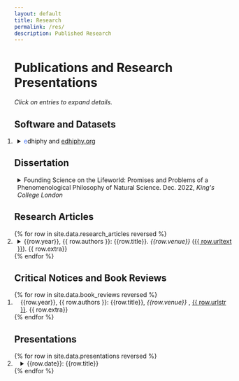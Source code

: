 ```yaml
---
layout: default
title: Research
permalink: /res/
description: Published Research
---
```

# Publications and Research Presentations
<p><i>Click on entries to expand details.</i></p>

## Software and Datasets
<ol reversed outside style="padding-left: 0em" type="1" start=1>
<li style="padding-left: 0.5em"> 
<details>
<summary><span style="color:#3c6cf6">e</span>dhiphy and <a href="https://edhiphy.org/?gb">edhiphy.org</a>
</summary>

<span style="color:#3c6cf6">e</span>dhiphy
offers enriched data for the history of philosophy.
I am developing the database and the web application <a href="https://edhiphy.org/?gb">edhiphy.org</a>. 
While the database is aimed at researchers, the web application can also be used heuristically as a tool for education.
</details>
</li>
</ol>

## Dissertation

<div style="padding-left: 0em" >
<div  style="padding-left: 0.5em"> 
<details>
<summary>Founding Science on the Lifeworld: Promises and Problems of a Phenomenological Philosophy of Natural Science. Dec. 2022, <i>King's College London</i>
</summary>

<p>
This dissertation investigates whether an account of scientific knowledge from the phenomenological tradition can offer a reconciliation of scientific and manifest images. I pursue this question in three parts: I) a study of the concept “lifeworld”, II) an examination of Husserl’s connection between truth and evidence, and III) an account of the metaphysics for scientific discovery.
</p>

<p>
Part I motivates the problem and offers a historical and systematic reconstruction of Husserl’s notion of the lifeworld. Sellars spelled out a conflict between the conceptual schemes of everyday life and scientific theory and argued for the priority of the scientific image. Phenomenology investigates the manifest image, but one might worry that this requires a rejection of the scientific image. I focus on Husserl to develop an account that instead reconciles manifest and scientific images. Although the lifeworld is often associated with a late turn in Husserl’s philosophy, it grows naturally out of the notion of horizonal intentionality and builds on Avenarius’ natural concept of the world. I resolve ambiguities in Husserl’s account by distinguishing concrete (egocentric) lifeworld, shared lifeworld, and the eidos “lifeworld”.
</p>

<p>
Understanding phenomenology as the systematic study of the lifeworld ex- plains why philosophers who reject Husserl’s official methodology are nevertheless recognizable as phenomenologists. Part II discusses Husserl’s notorious correlation between truth and possible evidence. From this arise three challenges for a reconciliation with the scientific image: first, from an epistemic restriction of truth, second from a semantic restriction through verificationism, and third, from logical problems with truth as knowability. Chapter 4 traces Husserl’s notion of truth back to Brentano and Bolzano, from where I develop a new realist interpretation. Chapter 5 discusses Husserl’s semantic restriction of meaning and shows that he is more liberal than the logical empiricists. Chapter 6 turns to the logical challenge from the Church-Fitch or knowability paradox.
</p>

<p>
Part III returns to current debates in the philosophy of science. In the final chapter 7, I extend the account developed to a Phenomenological Structural Realism. Unlike existing forms of structural realism, the phenomenological version maintains a strict distinction between perceptual and mathematical structures and thereby avoids a collapse between mathematical and physical reality.
</p>


</details>
</div>
</div>
<p>
</p>

## Research Articles

<ol reversed outside style="padding-left: 0em" start={{ site.data.research_articles.size }}>
{% for row in site.data.research_articles reversed %}
<li style="padding-left: 0.5em"> 
<details>
<summary>{{row.year}}, {{ row.authors }}: {{row.title}}. <i>{{row.venue}} </i> (<a href="{{ row.url}}">{{ row.urltext }}</a>). {{ row.extra}}
</summary>

{{ row.abstract_pre}}
{% if row.abstract %}<p>Abstract: <br>
{{ row.abstract }} 
</p>
{% endif %}
{{ row.abstract_post}}
</details>
</li>
{% endfor %}
</ol>

## Critical Notices and Book Reviews
<ol reversed outside style="padding-left: 0em" start={{ site.data.book_reviews.size }}>
{% for row in site.data.book_reviews reversed %}
<li style="padding-left: 1em"> 
<!-- <details> -->
<!-- <summary> -->
 {{row.year}}, {{ row.authors }}: {{row.title}}, <i>{{row.venue}} </i>, <a href="{{ row.url}}">{{ row.urlstr }}</a>. {{ row.extra}}
<!-- </summary> -->
<!-- {{ row.abstract }} {{ row.abstract_extra }} -->
<!-- </details> -->
</li>
{% endfor %}
</ol>

## Presentations

<ol reversed outside style="padding-left: 0em" start={{ site.data.presentations.size }}>
{% for row in site.data.presentations reversed %}
<li style="padding-left: 1em"> 
<details>
<summary>{{row.date}}: {{row.title}}
</summary>

{{row.collaborators}}

{{ row.occasion }}
</details>
</li>
{% endfor %}
</ol>

